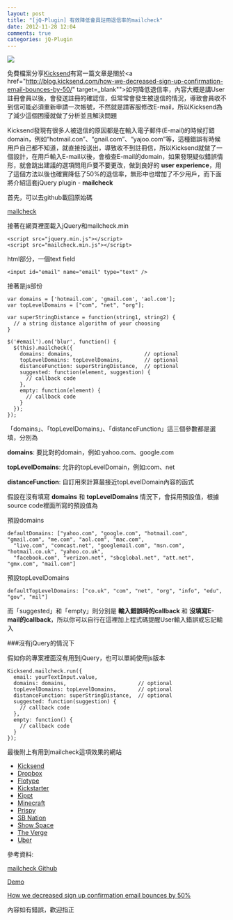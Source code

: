 ```yaml
---
layout: post
title: "[jQ-Plugin] 有效降低會員註冊退信率的mailcheck"
date: 2012-11-28 12:04
comments: true
categories: jQ-Plugin
---
```


<img src="https://lh5.googleusercontent.com/-dLci9WLFC-8/ULWyqQJ-OxI/AAAAAAAAB_U/odHWaG3jNfE/s482/w.jpg" />

免費檔案分享<a href="http://kicksend.com/" target="_blank">Kicksend</a>有寫一篇文章是關於<a href="http://blog.kicksend.com/how-we-decreased-sign-up-confirmation-email-bounces-by-50/" target=_blank"">如何降低退信率</a>，內容大概是講User註冊會員以後，會發送註冊的確認信，但常常會發生被退信的情況，導致會員收不到信可能必須重新申請一次帳號，不然就是請客服修改E-mail，所以Kicksend為了減少這個困擾就做了分析並且解決問題

<!--more-->

Kicksend發現有很多人被退信的原因都是在輸入電子郵件(E-mail)的時候打錯domain，例如“hotmail.con”、“gnail.com”、“yajoo.com”等，這種錯誤有時候用戶自己都不知道，就直接按送出，導致收不到註冊信，所以Kicksend就做了一個設計，在用戶輸入E-mail以後，會檢查E-mail的domain，如果發現疑似錯誤情形，就會跳出建議的選項問用戶要不要更改，做到良好的 **user experience**，用了這個方法以後也確實降低了50%的退信率，無形中也增加了不少用戶，而下面將介紹這套jQuery plugin - **mailcheck**

首先，可以去github載回原始碼

<a href="https://github.com/Kicksend/mailcheck" target="_blank">mailcheck</a>

接著在網頁裡面載入jQuery和mailcheck.min

	<script src="jquery.min.js"></script>
	<script src="mailcheck.min.js"></script>

html部分，一個text field

	<input id="email" name="email" type="text" />
	
接著是js部份

	var domains = ['hotmail.com', 'gmail.com', 'aol.com'];
	var topLevelDomains = ["com", "net", "org"];

	var superStringDistance = function(string1, string2) {
	  // a string distance algorithm of your choosing
	}

	$('#email').on('blur', function() {
	  $(this).mailcheck({
		domains: domains,                       // optional
		topLevelDomains: topLevelDomains,       // optional
		distanceFunction: superStringDistance,  // optional
		suggested: function(element, suggestion) {
		  // callback code
		},
		empty: function(element) {
		  // callback code
		}
	  });
	});

「domains」、「topLevelDomains」、「distanceFunction」這三個參數都是選填，分別為

**domains**: 要比對的domain，例如:yahoo.com、google.com

**topLevelDomains**: 允許的topLevelDomain，例如:com、net

**distanceFunction**: 自訂用來計算最接近topLevelDomain內容的函式

假設在沒有填寫 **domains** 和 **topLevelDomains** 情況下，會採用預設值，根據source code裡面所寫的預設值為

預設domains

	defaultDomains: ["yahoo.com", "google.com", "hotmail.com", "gmail.com", "me.com", "aol.com", "mac.com",
      "live.com", "comcast.net", "googlemail.com", "msn.com", "hotmail.co.uk", "yahoo.co.uk",
      "facebook.com", "verizon.net", "sbcglobal.net", "att.net", "gmx.com", "mail.com"]
	  
預設topLevelDomains

	defaultTopLevelDomains: ["co.uk", "com", "net", "org", "info", "edu", "gov", "mil"]

而「suggested」和「empty」則分別是 **輸入錯誤時的callback** 和 **沒填寫E-mail的callback**，所以你可以自行在這裡加上程式碼提醒User輸入錯誤或忘記輸入

###沒有jQuery的情況下

假如你的專案裡面沒有用到jQuery，也可以單純使用js版本

	Kicksend.mailcheck.run({
	  email: yourTextInput.value,
	  domains: domains,                       // optional
	  topLevelDomains: topLevelDomains,       // optional
	  distanceFunction: superStringDistance,  // optional
	  suggested: function(suggestion) {
		// callback code
	  },
	  empty: function() {
		// callback code
	  }
	});

最後附上有用到mailcheck這項效果的網站
<ul>
<li><a href="http://kicksend.com/" target="_blank">Kicksend</a></li>
<li><a href="http://dropbox.com/" target="_blank">Dropbox</a></li>
<li><a href="http://flotype.com/" target="_blank">Flotype</a></li>
<li><a href="http://kickstarter.com/" target="_blank">Kickstarter</a></li>
<li><a href="http://kippt.com/" target="_blank">Kippt</a></li>
<li><a href="http://minecraft.net/" target="_blank">Minecraft</a></li>
<li><a href="http://prispy.com/" target="_blank">Prispy</a></li>
<li><a href="http://sbnation.com/" target="_blank">SB Nation</a></li>
<li><a href="http://show-space.com/" target="_blank">Show Space</a></li>
<li><a href="http://theverge.com/" target="_blank">The Verge</a></li>
<li><a href="http://uber.com/" target="_blank">Uber</a></li>
</ul>

參考資料:

<a href="https://github.com/Kicksend/mailcheck" target="_blank">mailcheck Github</a>

<a href="http://kicksend.com/join" target="_blank">Demo</a>

<a href="http://blog.kicksend.com/how-we-decreased-sign-up-confirmation-email-bounces-by-50/" target="_blank">How we decreased sign up confirmation email bounces by 50%</a>

內容如有錯誤，歡迎指正